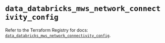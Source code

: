 # `data_databricks_mws_network_connectivity_config`

Refer to the Terraform Registry for docs: [`data_databricks_mws_network_connectivity_config`](https://registry.terraform.io/providers/databricks/databricks/1.94.0/docs/data-sources/mws_network_connectivity_config).
